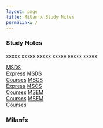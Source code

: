 ```yaml
---
layout: page
title: Milanfx Study Notes
permalink: /
---
```


<h3>Study Notes</h3>

xxxxx xxxxx xxxxx xxxxx xxxxx xxxxx

<div>
  <a href="/01-MSDS-Express/" class="btn cour1">MSDS<br>Express</a>
  <a href="/02-MSDS-Courses/" class="btn cour2">MSDS<br>Courses</a>
  <a href="/03-MSCS-Express/" class="btn cour3">MSCS<br>Express</a>
  <a href="/04-MSCS-Courses/" class="btn cour4">MSCS<br>Courses</a>
  <a href="" class="btn cour5">MSEM<br>Courses</a>
  <a href="" class="btn cour6">MSEM<br>Courses</a>
</div>
<!--
<div>
  <a href="" class="btn cour1">Kaggle<br>Projects</a>
  <a href="" class="btn cour2">IBM   <br>Specialization</a>
  <a href="" class="btn cour3">DL.AI <br>Specialization</a>
  <a href="" class="btn cour4">Google<br>Specialization</a>
  <a href="" class="btn cour5">Other <br>Specialization</a>
  <a href="" class="btn cour6">Other <br>Specialization</a>
</div>
-->
<h3>Milanfx</h3>
